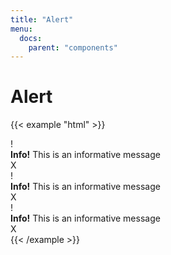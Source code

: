 ```yaml
---
title: "Alert"
menu:
  docs:
    parent: "components"
---
```

# Alert

{{< example "html" >}}
<div class="alert">
  <div class="alert__icon">
    !
  </div>
  <div class="alert__message">
    <strong>Info!</strong> This is an informative message
  </div>
  <div class="alert__close">
    X
  </div>
</div>
<div class="alert alert--success">
  <div class="alert__icon">
    !
  </div>
  <div class="alert__message">
    <strong>Info!</strong> This is an informative message
  </div>
  <div class="alert__close">
    X
  </div>
</div>
<div class="alert alert--danger">
  <div class="alert__icon">
    !
  </div>
  <div class="alert__message">
    <strong>Info!</strong> This is an informative message
  </div>
  <div class="alert__close">
    X
  </div>
</div>
{{< /example >}}
